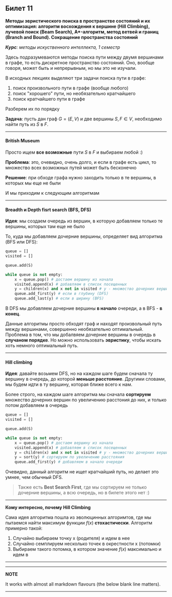 ## Билет 11

__Методы эвристического поиска в пространстве состояний и их оптимизация: алгоритм восхождения к вершине (Hill Climbing), лучевой поиск (Beam Search), А*-алгоритм, метод ветвей и границ (Branch and Bound). Сокращение пространства состояний__

_**Курс**: методы искуственного интеллекта, 1 семестр_

Здесь подразумеваются методы поиска пути между двумя вершинами в графе, то есть дискретное пространство состояний. Оно, вообще говоря, может быть и непрерывным, но мы это не изучали.

В исходных лекциях выделяют три задачи поиска пути в графе:
1) поиск произвольного пути в графе (вообще любого)
2) поиск "хорошего" пути, но необязательно кратчайшего
3) поиск кратчайшего пути в графе

Разберем их по порядку

__Задача__: пусть дан граф $G = (E, V)$ и две вершины $S, F \in V$, необходимо найти путь из $S$ в $F$.

---

#### British Museum

Просто ищем __все возможные__ пути $S$ в $F$ и выбираем любой :)

__Проблема__: это, очевидно, очень долго, и если в графе есть цикл, то множество всех возможных путей может быть бесконечно

__Решение__: при обходе графа нужно заходить только в те вершины, в которых мы еще не были

И мы приходим к следующим алгоритмам

---
#### Breadth и Depth fisrt search (BFS, DFS)

__Идея__: мы создаем очередь из вершин, в которую добавляем только те вершины, которых там еще не было

То, куда мы добавляем дочерние вершины, определяет вид алгоритма (BFS или DFS):


```python
queue = []
visited = []

queue.add(S)

while queue is not empty:
    x = queue.pop() # достаем вершину из начала
    visited.append(x) # добавляем в список посещенных
    y = children(x) and x not in visited # y - множество дочерних вершин х, которых нет в списке посещенных
    queue.add_first(y) # если в глубину (DFS)
    queue.add_last(y) # если в ширину (BFS)
```
В DFS мы добавляем дочерние вершины __в начало__ очереди, а в BFS - __в конец__. 

Данные алгоритмы просто обходят граф и находят произвольный путь между вершинами, совершенно необязательно оптимальный. Проблема в том, что мы добалвяем дочерние вершины в очередь в __случаном порядке__. Но можно использовать __эвристику__, чтобы искать хоть немного оптимальный путь.

---
#### Hill climbing

__Идея__: давайте возьмем DFS, но на каждом шаге будем сначала ту вершину в очередь, до которой __меньше расстояние__. Другими словами, мы будем идти в ту вершину, которая ближе всего к нам. 

Более строго, на каждом шаге алгоритма мы сначала __сортируем__ множество дочерних вершин по увеличению расстония до них, и только потом добавляем в очередь

```python
queue = []
visited = []

queue.add(S)

while queue is not empty:
    x = queue.pop() # достаем вершину из начала
    visited.append(x) # добавляем в список посещенных
    y = children(x) and x not in visited # y - множество дочерних вершин х, которых нет в списке посещенных
    y = sort(y) # сортируем по увеличению расстояния 
    queue.add_first(y) # добавляем в начало очереди
```

Очевидно, данный алгоритм не ищет кратчайший путь, но делает это умнее, чем обычный DFS.

> Также есть __Best Search First__, где мы сортируем не только дочерние вершины, а всю очередь, но в билете этого нет :)

---
**Кому интересно, почему Hill Climbing**

Сама идея алгоритма пошла из эволюцинных алгоримтов, где мы пытаемся найти максимум функции $f(x)$ __стохастически__. Алгоритм примерно такой:
1) Случайно выбираем точку x (родителя) и идем в нее
2) Случайно семплируем несколько точек в окрестности х (потомки)
3) Выбираем такого потомка, в котором значение $f(x)$ максимально и идем в 

---

---
**NOTE**

It works with almost all markdown flavours (the below blank line matters).

---

